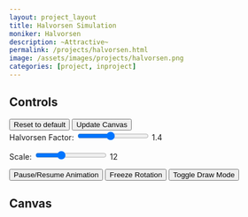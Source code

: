 ```yaml
---
layout: project_layout
title: Halvorsen Simulation
moniker: Halvorsen
description: ~Attractive~
permalink: /projects/halvorsen.html
image: /assets/images/projects/halvorsen.png
categories: [project, inproject]
---
```


<title>Halvorsen Simulation</title>

## Controls

<div class="slider-container">
<button id="reset-btn" class="control-btn">Reset to default</button>
<button id="update-btn" class="control-btn">Update Canvas</button>
</div>

<div class="slider-container">
<label for="a-slider">Halvorsen Factor:</label>
<input type="range" id="a-slider" class="slider" min="0" max="3" step="0.10" value="1.40">
<span id="a-value">1.4</span>

<div id="v-space-30"></div>

<label for="s-slider">Scale:</label>
<input type="range" id="s-slider" class="slider" min="5" max="25" step="0.5" value="12">
<span id="s-value">12</span>

<div id="v-space-30"></div>

</div>
<div class="slider-container">
<button id="pause-btn" class="control-btn">Pause/Resume Animation</button>
<button id="rotation-btn" class="control-btn">Freeze Rotation</button>
<button id="draw-mode-btn" class="control-btn">Toggle Draw Mode</button>

</div>

## Canvas

<script src="js/halvorsen.js"></script>
